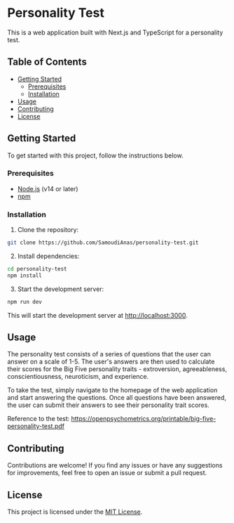 # Personality Test

This is a web application built with Next.js and TypeScript for a personality test.

## Table of Contents

- [Getting Started](#getting-started)
  - [Prerequisites](#prerequisites)
  - [Installation](#installation)
- [Usage](#usage)
- [Contributing](#contributing)
- [License](#license)

## Getting Started

To get started with this project, follow the instructions below.

### Prerequisites

- [Node.js](https://nodejs.org/) (v14 or later)
- [npm](https://www.npmjs.com/)

### Installation

1. Clone the repository:

```sh
git clone https://github.com/SamoudiAnas/personality-test.git
```

2. Install dependencies:

```sh
cd personality-test
npm install
```

3. Start the development server:

```sh
npm run dev
```

This will start the development server at [http://localhost:3000](http://localhost:3000).

## Usage

The personality test consists of a series of questions that the user can answer on a scale of 1-5. The user's answers are then used to calculate their scores for the Big Five personality traits - extroversion, agreeableness, conscientiousness, neuroticism, and experience.

To take the test, simply navigate to the homepage of the web application and start answering the questions. Once all questions have been answered, the user can submit their answers to see their personality trait scores.

Reference to the test: https://openpsychometrics.org/printable/big-five-personality-test.pdf

## Contributing

Contributions are welcome! If you find any issues or have any suggestions for improvements, feel free to open an issue or submit a pull request.

## License

This project is licensed under the [MIT License](LICENSE).

